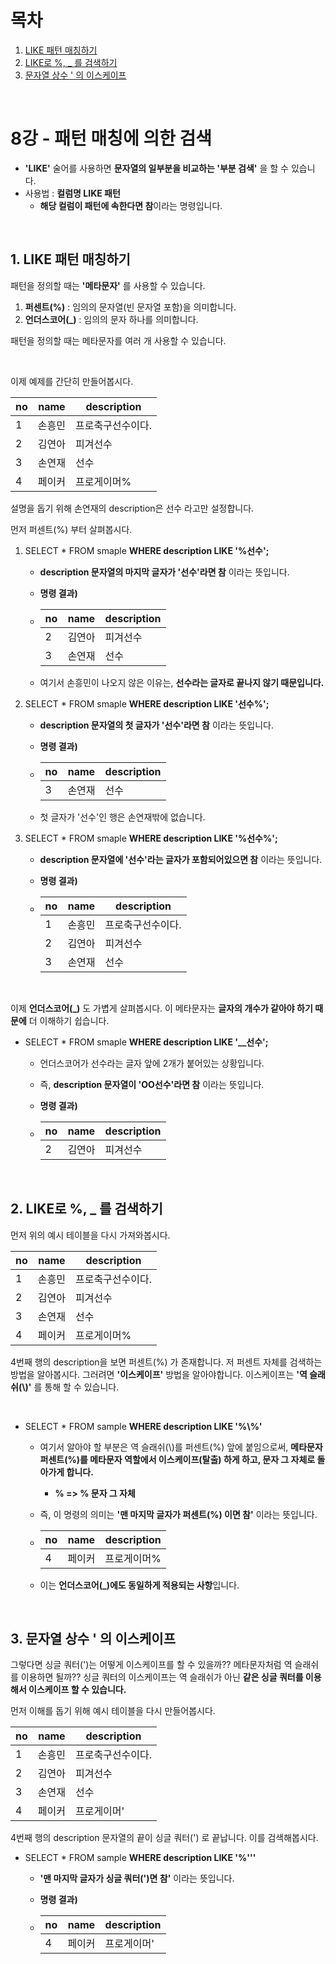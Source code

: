 # 목차

1. [LIKE 패턴 매칭하기](#1-like-패턴-매칭하기) <br/>
2. [LIKE로 %, _ 를 검색하기](#2-like로--_-를-검색하기) <br/>
3. [문자열 상수 ' 의 이스케이프](#3-문자열-상수--의-이스케이프) <br/>

<br/>

# 8강 - 패턴 매칭에 의한 검색

- **'LIKE'** 술어를 사용하면 **문자열의 일부분을 비교하는 '부분 검색'** 을 할 수 있습니다.
- 사용법 : **컬럼명 LIKE 패턴**
  - **해당 컬럼이 패턴에 속한다면 참**이라는 명령입니다.


<br/>

## 1. LIKE 패턴 매칭하기

패턴을 정의할 때는 **'메타문자'** 를 사용할 수 있습니다.

1. **퍼센트(%)** : 임의의 문자열(빈 문자열 포함)을 의미합니다.
2. **언더스코어(_)** : 임의의 문자 하나를 의미합니다.

패턴을 정의할 때는 메타문자를 여러 개 사용할 수 있습니다.

<br/>

이제 예제를 간단히 만들어봅시다.

| no   | name   | description       |
| ---- | ------ | ----------------- |
| 1    | 손흥민 | 프로축구선수이다. |
| 2    | 김연아 | 피겨선수          |
| 3    | 손연재 | 선수              |
| 4    | 페이커 | 프로게이머%       |

설명을 돕기 위해 손연재의 description은 선수 라고만 설정합니다.

먼저 퍼센트(%) 부터 살펴봅시다.

1. SELECT * FROM smaple **WHERE description LIKE '%선수';**

   - **description 문자열의 마지막 글자가 '선수'라면 참** 이라는 뜻입니다.

   - **명령 결과)**

   - | no   | name   | description |
     | ---- | ------ | ----------- |
     | 2    | 김연아 | 피겨선수    |
     | 3    | 손연재 | 선수        |

   - 여기서 손흥민이 나오지 않은 이유는, **선수라는 글자로 끝나지 않기 때문입니다.**<br/>

2. SELECT * FROM smaple **WHERE description LIKE '선수%';**

   - **description 문자열의 첫 글자가 '선수'라면 참** 이라는 뜻입니다.

   - **명령 결과)**

   - | no   | name   | description |
     | ---- | ------ | ----------- |
     | 3    | 손연재 | 선수        |

   - 첫 글자가 '선수'인 행은 손연재밖에 없습니다.<br/>

3. SELECT * FROM smaple **WHERE description LIKE '%선수%';**

   - **description 문자열에 '선수'라는 글자가 포함되어있으면 참** 이라는 뜻입니다.

   - **명령 결과)**

   - | no   | name   | description       |
     | ---- | ------ | ----------------- |
     | 1    | 손흥민 | 프로축구선수이다. |
     | 2    | 김연아 | 피겨선수          |
     | 3    | 손연재 | 선수              |

     <br/>

이제 **언더스코어(_)** 도 가볍게 살펴봅시다. 이 메타문자는 **글자의 개수가 같아야 하기 때문에** 더 이해하기 쉽습니다.

- SELECT * FROM smaple **WHERE description LIKE '__선수';**

  - 언더스코어가 선수라는 글자 앞에 2개가 붙어있는 상황입니다.

  - 즉, **description 문자열이 'OO선수'라면 참** 이라는 뜻입니다.

  - **명령 결과)**

  - | no   | name   | description |
    | ---- | ------ | ----------- |
    | 2    | 김연아 | 피겨선수    |

<br/>

## 2. LIKE로 %, _ 를 검색하기

먼저 위의 예시 테이블을 다시 가져와봅시다.

| no   | name   | description       |
| ---- | ------ | ----------------- |
| 1    | 손흥민 | 프로축구선수이다. |
| 2    | 김연아 | 피겨선수          |
| 3    | 손연재 | 선수              |
| 4    | 페이커 | 프로게이머%       |

4번째 행의 description을 보면 퍼센트(%) 가 존재합니다. 저 퍼센트 자체를 검색하는 방법을 알아봅시다. 그러려면 **'이스케이프'** 방법을 알아야합니다. 이스케이프는 **'역 슬래쉬(\\)'** 를 통해 할 수 있습니다.

<br/>

- SELECT * FROM sample **WHERE description LIKE '%\\%'**

  - 여기서 알아야 할 부분은 역 슬래쉬(\\)를 퍼센트(%) 앞에 붙임으로써, **메타문자 퍼센트(%)를 메타문자 역할에서 이스케이프(탈출) 하게 하고, 문자 그 자체로 돌아가게 합니다.**

    - **\% => % 문자 그 자체**

  - 즉, 이 명령의 의미는 **'맨 마지막 글자가 퍼센트(%) 이면 참'** 이라는 뜻입니다.

  - | no   | name   | description |
    | ---- | ------ | ----------- |
    | 4    | 페이커 | 프로게이머% |

  - 이는 **언더스코어(_)에도 동일하게 적용되는 사항**입니다.

<br/>

## 3. 문자열 상수 ' 의 이스케이프

그렇다면 싱글 쿼터(')는 어떻게 이스케이프를 할 수 있을까?? 메타문자처럼 역 슬래쉬를 이용하면 될까?? 싱글 쿼터의 이스케이프는 역 슬래쉬가 아닌 **같은 싱글 쿼터를 이용해서 이스케이프 할 수 있습니다.**

먼저 이해를 돕기 위해 예시 테이블을 다시 만들어봅시다.

| no   | name   | description       |
| ---- | ------ | ----------------- |
| 1    | 손흥민 | 프로축구선수이다. |
| 2    | 김연아 | 피겨선수          |
| 3    | 손연재 | 선수              |
| 4    | 페이커 | 프로게이머'       |

4번째 행의 description 문자열의 끝이 싱글 쿼터(') 로 끝납니다. 이를 검색해봅시다.

- SELECT * FROM sample **WHERE description LIKE '%'''**

  - **'맨 마지막 글자가 싱글 쿼터(')면 참'** 이라는 뜻입니다.

  - **명령 결과)**

  - | no   | name   | description |
    | ---- | ------ | ----------- |
    | 4    | 페이커 | 프로게이머' |

